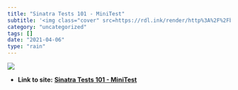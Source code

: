 ```yaml
---
title: "Sinatra Tests 101 - MiniTest"
subtitle: '<img class="cover" src=https://rdl.ink/render/http%3A%2F%2Fbinarylies.ghost.io%2Fsinatra-tests-101-m...'
category: "uncategorized"
tags: []
date: "2021-04-06"
type: "rain"
---
```

<img class="cover" src=https://rdl.ink/render/http%3A%2F%2Fbinarylies.ghost.io%2Fsinatra-tests-101-minitest>


* **Link to site:** **[Sinatra Tests 101 - MiniTest](http://binarylies.ghost.io/sinatra-tests-101-minitest)**